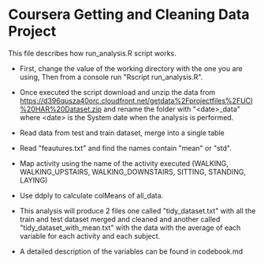 Coursera Getting and Cleaning Data Project
==========================================
This file describes how run_analysis.R script works.
* First, change the value of the working directory with the one you are using, Then from a console run "Rscript run_analysis.R".
* Once executed the script download and unzip the data from https://d396qusza40orc.cloudfront.net/getdata%2Fprojectfiles%2FUCI%20HAR%20Dataset.zip  and rename the folder with "\<date\>_data" where \<date\> is the System date when the analysis is performed.
* Read data from test and train dataset, merge into a single table
* Read "feautures.txt" and find the names contain "mean" or "std". 
* Map activity using the name of the activity executed (WALKING, WALKING_UPSTAIRS, WALKING_DOWNSTAIRS, SITTING, STANDING, LAYING)
* Use ddply to calculate colMeans of all_data.

* This analysis will produce 2 files one called "tidy_dataset.txt" with all the train and test dataset merged and cleaned and another called "tidy_dataset_with_mean.txt" with the data with the average of each variable for each activity and each subject.
* A detailed description of the variables can be found in codebook.md
